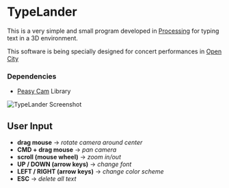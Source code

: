# TypeLander
This is a very simple and small program developed in [Processing](http://www.processing.org) for typing text in a 3D environment.

This software is being specially designed for concert performances in [Open City](http://www.amereida.cl)

### Dependencies
* [Peasy Cam](https://github.com/jdf/peasycam/) Library

![TypeLander Screenshot](http://cl.ly/image/0u2B461b0K1a/Captura%20de%20pantalla%202014-05-15%20a%20la(s)%208.33.26.PNG "Poem by Blaise Cendrars")

## User Input
* **drag mouse** → _rotate camera around center_
* **CMD + drag mouse** → _pan camera_
* **scroll (mouse wheel)** → _zoom in/out_
* **UP / DOWN (arrow keys)** → _change font_
* **LEFT / RIGHT (arrow keys)** → _change color scheme_
* **ESC** → _delete all text_